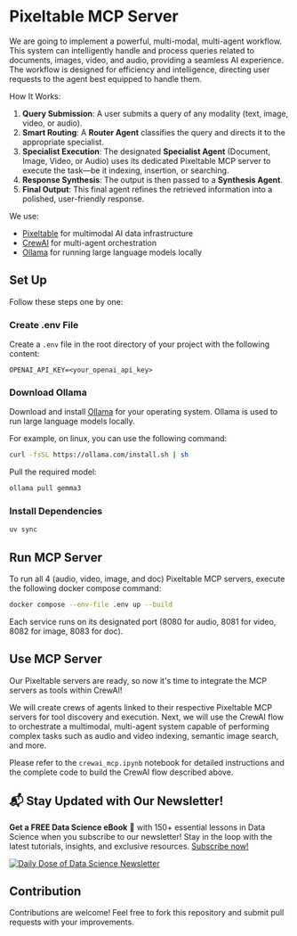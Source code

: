 # Pixeltable MCP Server

We are going to implement a powerful, multi-modal, multi-agent workflow. This system can intelligently handle and process queries related to documents, images, video, and audio, providing a seamless AI experience. The workflow is designed for efficiency and intelligence, directing user requests to the agent best equipped to handle them.

How It Works:

1.  **Query Submission**: A user submits a query of any modality (text, image, video, or audio).
2.  **Smart Routing**: A **Router Agent** classifies the query and directs it to the appropriate specialist.
3.  **Specialist Execution**: The designated **Specialist Agent** (Document, Image, Video, or Audio) uses its dedicated Pixeltable MCP server to execute the task—be it indexing, insertion, or searching.
4.  **Response Synthesis**: The output is then passed to a **Synthesis Agent**.
5.  **Final Output**: This final agent refines the retrieved information into a polished, user-friendly response.

We use:

- [Pixeltable](https://docs.pixeltable.com) for multimodal AI data infrastructure
- [CrewAI](https://docs.crewai.com) for multi-agent orchestration
- [Ollama](https://ollama.com) for running large language models locally

## Set Up

Follow these steps one by one:

### Create .env File

Create a `.env` file in the root directory of your project with the following content:

```env
OPENAI_API_KEY=<your_openai_api_key>
```

### Download Ollama

Download and install [Ollama](https://ollama.com/download) for your operating system. Ollama is used to run large language models locally.

For example, on linux, you can use the following command:

```bash
curl -fsSL https://ollama.com/install.sh | sh
```

Pull the required model:

```bash
ollama pull gemma3
```

### Install Dependencies

```bash
uv sync
```

## Run MCP Server

To run all 4 (audio, video, image, and doc) Pixeltable MCP servers, execute the following docker compose command:

```bash
docker compose --env-file .env up --build
```

Each service runs on its designated port (8080 for audio, 8081 for video, 8082 for image, 8083 for doc).

## Use MCP Server

Our Pixeltable servers are ready, so now it's time to integrate the MCP servers as tools within CrewAI!

We will create crews of agents linked to their respective Pixeltable MCP servers for tool discovery and execution. Next, we will use the CrewAI flow to orchestrate a multimodal, multi-agent system capable of performing complex tasks such as audio and video indexing, semantic image search, and more.

Please refer to the `crewai_mcp.ipynb` notebook for detailed instructions and the complete code to build the CrewAI flow described above.

## 📬 Stay Updated with Our Newsletter!

**Get a FREE Data Science eBook** 📖 with 150+ essential lessons in Data Science when you subscribe to our newsletter! Stay in the loop with the latest tutorials, insights, and exclusive resources. [Subscribe now!](https://join.dailydoseofds.com)

[![Daily Dose of Data Science Newsletter](https://github.com/patchy631/ai-engineering/blob/main/resources/join_ddods.png)](https://join.dailydoseofds.com)

## Contribution

Contributions are welcome! Feel free to fork this repository and submit pull requests with your improvements.
